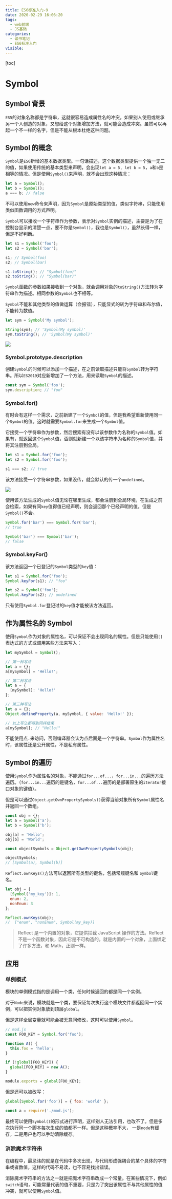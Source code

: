```yaml
---
title: ES6标准入门-9
date: 2020-02-29 16:06:20
tags:
  - web前端
  - JS基础
categories:
  - 读书笔记
  - ES6标准入门
visible:
---
```


[toc]

# Symbol

## Symbol 背景

`ES5`的对象名称都是字符串，这就很容易造成属性名的冲突，如果别人使用或继承另一个人创造的对象，又想给这个对象增加方法，就可能会造成冲突。虽然可以再起一个不一样的名字，但是不能从根本杜绝这种问题。

## Symbol 的概念

`Symbol`是`ES6`新增的基本数据类型。一句话描述，这个数据类型提供一个独一无二的值，如果使用传统的基本类型来声明，会出现`let a = 5, let b = 5`，`a`和`b`是相等的情况。但是使用`Symbol()`来声明，就不会出现这种情况：

```js
let a = Symbol();
let b = Symbol();
a === b; // false
```

不可以使用`new`命令来声明，因为`Symbol`是原始类型的值，类似字符串，只能使用类似函数调用的方式声明。

`Symbol`可以接收一个字符串作为参数，表示对`Symbol`实例的描述，主要是为了在控制台显示的清楚一点，要不你是`Symbol()`，我也是`Symbol()`，虽然长得一样，但是不好判断。

```js
let s1 = Symbol('foo');
let s2 = Symbol('bar');

s1; // Symbol(foo)
s2; // Symbol(bar)

s1.toString(); // "Symbol(foo)"
s2.toString(); // "Symbol(bar)"
```

`Symbol`函数的参数如果接收到一个对象，就会调用对象的`toString()`方法转为字符串作为描述。相同参数的`Symbol`也不相等。

`Symbol`不能和其他类型的值做运算（会报错），只能显式的转为字符串和布尔值，不能转为数值。

```js
let sym = Symbol('My symbol');

String(sym); // 'Symbol(My symbol)'
sym.toString(); // 'Symbol(My symbol)'
```

![](111.jpg)

### Symbol.prototype.description

创建`Symbol`的时候可以添加一个描述，在之前读取描述只能将`Symbol`转为字符串。所以`ES2019`对应新增加了一个方法，用来读取`Symbol`的描述。

```js
const sym = Symbol('foo');
sym.description; // "foo"
```

### Symbol.for()

有时会有这样一个需求，之前新建了一个`Symbol`的值，但是我希望重新使用同一个`Symbol`的值。这时就需要`Symbol.for`来生成一个`Symbol`值。

它接受一个字符串作为参数，然后搜索有没有以该参数作为名称的`Symbol`值。如果有，就返回这个`Symbol`值，否则就新建一个以该字符串为名称的`Symbol`值，并将其注册到全局。

```js
let s1 = Symbol.for('foo');
let s2 = Symbol.for('foo');

s1 === s2; // true
```

该方法接受一个字符串参数，如果没传，就会默认的传一个`undefined`。

![](222.jpg)

使用该方法生成的`Symbol`值无论在哪里生成，都会注册到全局环境，在生成之前会检索，如果有同`key`值得值已经声明，则会返回那个已经声明的值。但是`Symbol()`不会。

```js
Symbol.for('bar') === Symbol.for('bar');
// true

Symbol('bar') === Symbol('bar');
// false
```

### Symbol.keyFor()

该方法返回一个已登记的`Symbol`类型的`key`值：

```js
let s1 = Symbol.for('foo');
Symbol.keyFor(s1); // "foo"

let s2 = Symbol('foo');
Symbol.keyFor(s2); // undefined
```

只有使用`Symbol.for`登记过的`key`值才能被该方法返回。

## 作为属性名的 Symbol

使用`Symbol`作为对象的属性名，可以保证不会出现同名的属性。但是只能使用`[]`表达式的方式或调用某些方法来写入：

```js
let mySymbol = Symbol();

// 第一种写法
let a = {};
a[mySymbol] = 'Hello!';

// 第二种写法
let a = {
  [mySymbol]: 'Hello!'
};

// 第三种写法
let a = {};
Object.defineProperty(a, mySymbol, { value: 'Hello!' });

// 以上写法都得到同样结果
a[mySymbol]; // "Hello!"
```

不能使用点`.`来访问，否则编译器会认为点后面是一个字符串。`Symbol`作为属性名时，该属性还是公开属性，不是私有属性。

## Symbol 的遍历

使用`Symbol`作为属性名的对象，不能通过`for...of...`，`for...in...`的遍历方法遍历。（`for...in...`遍历的是键名，`for...of...`遍历的是部署原生的`iterator`接口对象的键值）。

但是可以通过`Object.getOwnPropertySymbols()`获得当前对象所有`Symbol`属性名并返回一个数组。

```js
const obj = {};
let a = Symbol('a');
let b = Symbol('b');

obj[a] = 'Hello';
obj[b] = 'World';

const objectSymbols = Object.getOwnPropertySymbols(obj);

objectSymbols;
// [Symbol(a), Symbol(b)]
```

`Reflect.ownKeys()`方法可以返回所有类型的键名，包括常规键名和 `Symbol`键名。

```js
let obj = {
  [Symbol('my_key')]: 1,
  enum: 2,
  nonEnum: 3
};

Reflect.ownKeys(obj);
//  ["enum", "nonEnum", Symbol(my_key)]
```

> Reflect 是一个内置的对象，它提供拦截 JavaScript 操作的方法。Reflect 不是一个函数对象，因此它是不可构造的。就是内置的一个对象，上面绑定了许多方法，和 Math，正则一样。

## 应用

### 单例模式

模块的单例模式指的是调用一个类，任何时候返回的都是同一个实例。

对于`Node`来说，模块就是一个类，要保证每次执行这个模块文件都返回同一个实例，可以把实例对象放到顶层`global`。

但是这样全局变量就可能会被无意间修改，这时可以使用`Symbol`。

```js
// mod.js
const FOO_KEY = Symbol.for('foo');

function A() {
  this.foo = 'hello';
}

if (!global[FOO_KEY]) {
  global[FOO_KEY] = new A();
}

module.exports = global[FOO_KEY];
```

但是还可以被改写：

```js
global[Symbol.for('foo')] = { foo: 'world' };

const a = require('./mod.js');
```

最终可以使用`Symbol()`的形式进行声明，这样别人无法引用，也改不了。但是多次执行同一个脚本每次生成的值都不一样。但是这种概率不大， 一是`node`有缓存，二是用户也可以手动清除缓存。

### 消除魔术字符串

在编程中，最忌讳的就是在代码中多次出现，与代码形成强耦合的某个具体的字符串或者数值，这样的代码不易读，也不容易找出错误。

消除魔术字符串的方法之一就是把魔术字符串改成一个常量。在某些情况下，例如`switch`语句，可能常量代表的值不重要，只是为了突出该属性不与其他属性的值冲突，就可以使用`Symbol`值。

